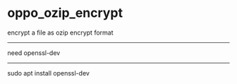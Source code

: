 # oppo_ozip_encrypt
encrypt a file as ozip encrypt format
************************************
need openssl-dev
***
sudo apt install openssl-dev

